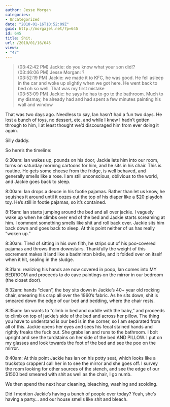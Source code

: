 ```yaml
---
author: Jesse Morgan
categories:
- Uncategorized
date: "2010-01-16T10:52:09Z"
guid: http://morgajel.net/?p=645
id: 645
title: Shit.
url: /2010/01/16/645
views:
- "47"
---
```


> (03:42:42 PM) Jackie: do you know what your son did!?  
> (03:46:06 PM) Jesse Morgan: ?  
> (03:52:19 PM) Jackie: we made it to KFC, he was good. He fell asleep in the car and woke up slightly when we got here. He went back to bed oh so well. That was my first mistake  
> (03:53:09 PM) Jackie: he says he has to go to the bathroom. Much to my dismay, he already had and had spent a few minutes painting his wall and window

That was two days ago. Needless to say, Ian hasn’t had a fun two days. He lost a bunch of toys, no dessert, etc. and while I knew I hadn’t gotten through to him, I at least thought we’d discouraged him from ever doing it again.

Silly daddy.

So here’s the timeline:

6:30am: Ian wakes up, pounds on his door, Jackie lets him into our room, turns on saturday morning cartoons for him, and he sits in his chair. This is routine. He gets some cheese from the fridge, is well behaved, and generally smells like a rose. I am still unconscious, oblivious to the world, and Jackie goes back to sleep.

8:00am: Ian drops a deuce in his footie pajamas. Rather than let us know, he squishes it around until it oozes out the top of his diaper like a $20 playdoh toy. He’s still in footie pajamas, so it’s contained.

8:15am: Ian starts jumping around the bed and all over jackie. I vaguely wake up when he climbs over end of the bed and Jackie starts screaming at him. I comment something smells like shit and roll back over. Jackie sits him back down and goes back to sleep. At this point neither of us has really “woken up.”

8:30am: Tired of sitting in his own filth, he strips out of his poo-covered pajamas and throws them downstairs. Thankfully the weight of this excrement makes it land like a badminton birdie, and it folded over on itself when it hit, sealing in the sludge.

8:31am: realizing his hands are now covered in poop, Ian comes into MY BEDROOM and proceeds to do cave paintings on the mirror in our bedroom (the closet door).

8:32am: hands “clean”, the boy sits down in Jackie’s 40+ year old rocking chair, smearing his crap all over the 1960’s fabric. As he sits down, shit is smeared down the edge of our bed and bedding, where the chair rests.

8:35am: Ian wants to “climb in bed and cuddle with the baby,” and proceeds to climb on top of jackie’s side of the bed and across her pillow. The thing you have to understand is our bed is in the corner, so I am separated from all of this. Jackie opens her eyes and sees his fecal stained hands and rightly freaks the fuck out. She grabs Ian and runs to the bathroom. I bolt upright and see the turdstains on her side of the bed AND PILLOW. I put on my glasses and look towards the foot of the bed and see the poo on the mirror.

8:40am: At this point Jackie has ian on his potty seat, which looks like a truckstop crapper.I call her in to see the mirror and she goes off. I survey the room looking for other sources of the stench, and see the edge of our $1500 bed smeared with shit as well as the chair, I go numb.

We then spend the next hour cleaning, bleaching, washing and scolding.

Did I mention Jackie’s having a bunch of people over today? Yeah, she’s having a party… and our house smells like shit and bleach.